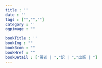 ```yaml
---
title : ''
date : ''
tags : ["","",""]
category : ''
ogpimage : ""

bookTitle : ''
bookImg : ""
bookBcon : ""
bookHref : ""
bookDetail : ["著者 | ","訳 | ","出版 | "]
---
```



